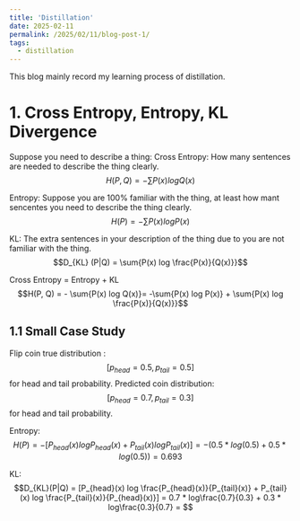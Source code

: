 ```yaml
---
title: 'Distillation'
date: 2025-02-11
permalink: /2025/02/11/blog-post-1/
tags:
  - distillation
---
```


This blog mainly record my learning process of distillation.

# 1. Cross Entropy,  Entropy,  KL Divergence 
Suppose you need to describe a thing:
Cross Entropy: How many sentences are needed to describe the thing clearly.  $$H(P, Q) = - \sum{P(x) log Q(x)}$$

Entropy: Suppose you are 100% familiar with the thing, at least how mant sencentes you need to describe the thing clearly. $$H(P) = -\sum{P(x) log P(x)}$$

KL: The extra sentences in your description of the thing due to you are not familiar with the thing.    $$D_{KL} (P|Q) = \sum{P(x) log \frac{P(x)}{Q(x)}}$$

Cross Entropy = Entropy + KL    
$$H(P, Q) = - \sum{P(x) log Q(x)}= -\sum{P(x) log P(x)} + \sum{P(x) log \frac{P(x)}{Q(x)}}$$

## 1.1 Small Case Study
Flip coin true distribution : $$[p_{head} = 0.5, p_{tail} = 0.5]$$ for head and tail probability.
Predicted coin distribution: $$[p_{head} = 0.7, p_{tail} = 0.3]$$ for head and tail probability.

Entropy:  $$H(P) = -[P_{head}(x) log P_{head}(x) + P_{tail}(x) log P_{tail}(x)] = -(0.5 * log(0.5) + 0.5 * log(0.5)) = 0.693$$

KL:        $$D_{KL}(P|Q) = [P_{head}(x) log \frac{P_{head}(x)}{P_{tail}(x)} + P_{tail}(x) log \frac{P_{tail}(x)}{P_{head}(x)}] = 0.7 * log\frac{0.7}{0.3} + 0.3 * log\frac{0.3}{0.7} = $$

